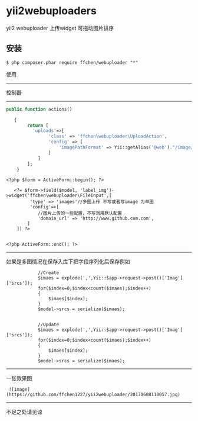 yii2webuploaders
==========
yii2 webuploader 上传widget  可拖动图片排序

安装
------------
```
$ php composer.phar require ffchen/webuploader "*"

```

使用

------------
控制器

------------
```php
public function actions()

   {
        return [
          'uploads'=>[
                'class' => 'ffchen\webuploader\UploadAction',
                'config' => [
                    'imagePathFormat' => Yii::getAlias('@web')."/image/{yyyy}{mm}{dd}/{time}{rand:6}",
                ]
            ]
        ];
    }

```

```
<?php $form = ActiveForm::begin(); ?>
        
   <?= $form->field($model, 'label_img')->widget('ffchen\webuploader\FileInput',[
         'type' => 'images'//多图上传 不写或者写image 为单图
         'config'=>[
            //图片上传的一些配置，不写调用默认配置
            'domain_url' => 'http://www.github.com.com',
        ]
    ]) ?>
    
    
<?php ActiveForm::end(); ?>
```
------------
如果是多图情况在保存入库下把字段序列化后保存例如

```
            //Create
            $imaes = explode(',',Yii::$app->request->post()['Imag']['srcs']);
            for($index=0;$index<count($imaes);$index++)
            {
                $imaes[$index];
            }
            $model->srcs = serialize($imaes);
            
            
            //Update
            $imaes = explode(',',Yii::$app->request->post()['Imag']['srcs']);
            for($index=0;$index<count($imaes);$index++)
            {
                $imaes[$index];
            }
            $model->srcs = serialize($imaes);
```
------------
一张效果图
```
 ![image](https://github.com/ffchen1227/yii2webuploader/20170608110057.jpg)
 ```
------------
不足之处请见谅
